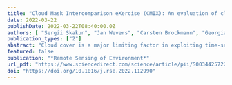 ```yaml
---
title: "Cloud Mask Intercomparison eXercise (CMIX): An evaluation of cloud masking algorithms for Landsat 8 and Sentinel-2"
date: 2022-03-22
publishDate: 2022-03-22T08:40:00.0Z
authors: [ "Sergii Skakun", "Jan Wevers", "Carsten Brockmann", "Georgia Doxani", "Matej Aleksandrov", "Matej Batič", "David Frantz", "Ferran Gascon", "Luis Gómez-Chova", "Olivier Hagolle", "Dan López-Puigdollers", "Jérôme Louis", "Matic Lubej", "Gonzalo Mateo-García", "Julien Osman", "Devis Peressutti", "Bringfried Pflug", "Jernej Puc", "Rudolf Richter", "Jean-Claude Roger", "Pat Scaramuzza", "Eric Vermote", "Nejc Vesel", "Anže Zupanc", "Lojze Žust" ]
publication_types: ["2"]
abstract: "Cloud cover is a major limiting factor in exploiting time-series data acquired by optical spaceborne remote sensing sensors. Multiple methods have been developed to address the problem of cloud detection in satellite imagery and a number of cloud masking algorithms have been developed for optical sensors but very few studies have carried out quantitative intercomparison of state-of-the-art methods in this domain. This paper summarizes results of the first Cloud Masking Intercomparison eXercise (CMIX) conducted within the Committee Earth Observation Satellites (CEOS) Working Group on Calibration & Validation (WGCV). CEOS is the forum for space agency coordination and cooperation on Earth observations, with activities organized under working groups. CMIX, as one such activity, is an international collaborative effort aimed at intercomparing cloud detection algorithms for moderate-spatial resolution (10–30 m) spaceborne optical sensors. The focus of CMIX is on open and free imagery acquired by the Landsat 8 (NASA/USGS) and Sentinel-2 (ESA) missions. Ten algorithms developed by nine teams from fourteen different organizations representing universities, research centers and industry, as well as space agencies (CNES, ESA, DLR, and NASA), are evaluated within the CMIX. Those algorithms vary in their approach and concepts utilized which were based on various spectral properties, spatial and temporal features, as well as machine learning methods. Algorithm outputs are evaluated against existing reference cloud mask datasets. Those datasets vary in sampling methods, geographical distribution, sample unit (points, polygons, full image labels), and generation approaches (experts, machine learning, sky images). Overall, the performance of algorithms varied depending on the reference dataset, which can be attributed to differences in how the reference datasets were produced. The algorithms were in good agreement for thick cloud detection, which were opaque and had lower uncertainties in their identification, in contrast to thin/semi-transparent clouds detection. Not only did CMIX allow identification of strengths and weaknesses of existing algorithms and potential areas of improvements, but also the problems associated with the existing reference datasets. The paper concludes with recommendations on generating new reference datasets, metrics, and an analysis framework to be further exploited and additional input datasets to be considered by future CMIX activities."
featured: false
publication: "*Remote Sensing of Environment*"
url_pdf: "https://www.sciencedirect.com/science/article/pii/S0034425722001043"
doi: "https://doi.org/10.1016/j.rse.2022.112990"
---
```


